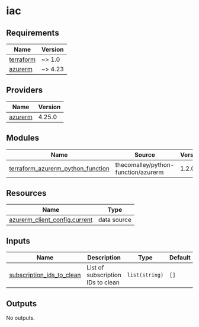 # iac

<!-- BEGIN_TF_DOCS -->
## Requirements

| Name | Version |
|------|---------|
| <a name="requirement_terraform"></a> [terraform](#requirement\_terraform) | ~> 1.0 |
| <a name="requirement_azurerm"></a> [azurerm](#requirement\_azurerm) | ~> 4.23 |

## Providers

| Name | Version |
|------|---------|
| <a name="provider_azurerm"></a> [azurerm](#provider\_azurerm) | 4.25.0 |

## Modules

| Name | Source | Version |
|------|--------|---------|
| <a name="module_terraform_azurerm_python_function"></a> [terraform\_azurerm\_python\_function](#module\_terraform\_azurerm\_python\_function) | thecomalley/python-function/azurerm | 1.2.0 |

## Resources

| Name | Type |
|------|------|
| [azurerm_client_config.current](https://registry.terraform.io/providers/hashicorp/azurerm/latest/docs/data-sources/client_config) | data source |

## Inputs

| Name | Description | Type | Default | Required |
|------|-------------|------|---------|:--------:|
| <a name="input_subscription_ids_to_clean"></a> [subscription\_ids\_to\_clean](#input\_subscription\_ids\_to\_clean) | List of subscription IDs to clean | `list(string)` | `[]` | no |

## Outputs

No outputs.
<!-- END_TF_DOCS -->
